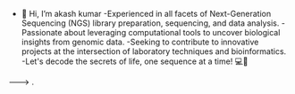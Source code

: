 - 👋 Hi, I’m akash kumar
-Experienced in all facets of Next-Generation Sequencing (NGS) library preparation, sequencing, and data analysis.
-Passionate about leveraging computational tools to uncover biological insights from genomic data.
-Seeking to contribute to innovative projects at the intersection of laboratory techniques and bioinformatics.
-Let's decode the secrets of life, one sequence at a time! 💻🧬

--->
.
